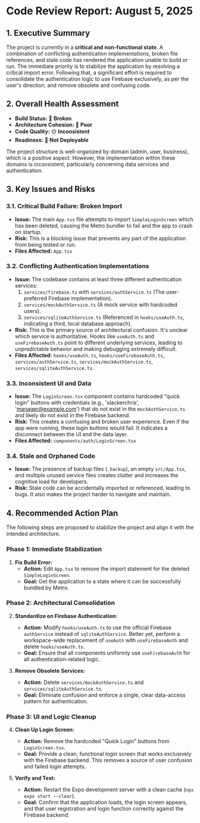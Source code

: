 # Code Review Report: August 5, 2025

## 1. Executive Summary

The project is currently in a **critical and non-functional state**. A combination of conflicting authentication implementations, broken file references, and stale code has rendered the application unable to build or run. The immediate priority is to stabilize the application by resolving a critical import error. Following that, a significant effort is required to consolidate the authentication logic to use Firebase exclusively, as per the user's direction, and remove obsolete and confusing code.

## 2. Overall Health Assessment

- **Build Status:** 🔴 **Broken**
- **Architecture Cohesion:** 🔴 **Poor**
- **Code Quality:** 🟡 **Inconsistent**
- **Readiness:** 🔴 **Not Deployable**

The project structure is well-organized by domain (admin, user, business), which is a positive aspect. However, the implementation within these domains is inconsistent, particularly concerning data services and authentication.

## 3. Key Issues and Risks

### 3.1. Critical Build Failure: Broken Import
- **Issue:** The main `App.tsx` file attempts to import `SimpleLoginScreen` which has been deleted, causing the Metro bundler to fail and the app to crash on startup.
- **Risk:** This is a blocking issue that prevents any part of the application from being tested or run.
- **Files Affected:** `App.tsx`

### 3.2. Conflicting Authentication Implementations
- **Issue:** The codebase contains at least three different authentication services:
    1.  `services/firebase.ts` with `services/authService.ts` (The user-preferred Firebase implementation).
    2.  `services/mockAuthService.ts` (A mock service with hardcoded users).
    3.  `services/sqliteAuthService.ts` (Referenced in `hooks/useAuth.ts`, indicating a third, local database approach).
- **Risk:** This is the primary source of architectural confusion. It's unclear which service is authoritative. Hooks like `useAuth.ts` and `useFirebaseAuth.ts` point to different underlying services, leading to unpredictable behavior and making debugging extremely difficult.
- **Files Affected:** `hooks/useAuth.ts`, `hooks/useFirebaseAuth.ts`, `services/authService.ts`, `services/mockAuthService.ts`, `services/sqliteAuthService.ts`.

### 3.3. Inconsistent UI and Data
- **Issue:** The `LoginScreen.tsx` component contains hardcoded "quick login" buttons with credentials (e.g., 'slackerchris', 'manager@example.com') that do not exist in the `mockAuthService.ts` and likely do not exist in the Firebase backend.
- **Risk:** This creates a confusing and broken user experience. Even if the app were running, these login buttons would fail. It indicates a disconnect between the UI and the data layer.
- **Files Affected:** `components/auth/LoginScreen.tsx`

### 3.4. Stale and Orphaned Code
- **Issue:** The presence of backup files (`.backup`), an empty `src/App.tsx`, and multiple unused service files creates clutter and increases the cognitive load for developers.
- **Risk:** Stale code can be accidentally imported or referenced, leading to bugs. It also makes the project harder to navigate and maintain.

## 4. Recommended Action Plan

The following steps are proposed to stabilize the project and align it with the intended architecture.

### **Phase 1: Immediate Stabilization**

1.  **Fix Build Error:**
    *   **Action:** Edit `App.tsx` to remove the import statement for the deleted `SimpleLoginScreen`.
    *   **Goal:** Get the application to a state where it can be successfully bundled by Metro.

### **Phase 2: Architectural Consolidation**

2.  **Standardize on Firebase Authentication:**
    *   **Action:** Modify `hooks/useAuth.ts` to use the official Firebase `authService` instead of `sqliteAuthService`. Better yet, perform a workspace-wide replacement of `useAuth` with `useFirebaseAuth` and delete `hooks/useAuth.ts`.
    *   **Goal:** Ensure that all components uniformly use `useFirebaseAuth` for all authentication-related logic.

3.  **Remove Obsolete Services:**
    *   **Action:** Delete `services/mockAuthService.ts` and `services/sqliteAuthService.ts`.
    *   **Goal:** Eliminate confusion and enforce a single, clear data-access pattern for authentication.

### **Phase 3: UI and Logic Cleanup**

4.  **Clean Up Login Screen:**
    *   **Action:** Remove the hardcoded "Quick Login" buttons from `LoginScreen.tsx`.
    *   **Goal:** Provide a clean, functional login screen that works exclusively with the Firebase backend. This removes a source of user confusion and failed login attempts.

5.  **Verify and Test:**
    *   **Action:** Restart the Expo development server with a clean cache (`npx expo start --clear`).
    *   **Goal:** Confirm that the application loads, the login screen appears, and that user registration and login function correctly against the Firebase backend.
